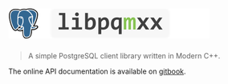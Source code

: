# <img src="help/assets/libpqmxx-logo.png" height="60"/>

> A simple PostgreSQL client library written in Modern C++.

The online API documentation is available on [gitbook](https://pshampanier.gitbooks.io/libpqmxx/content/).
